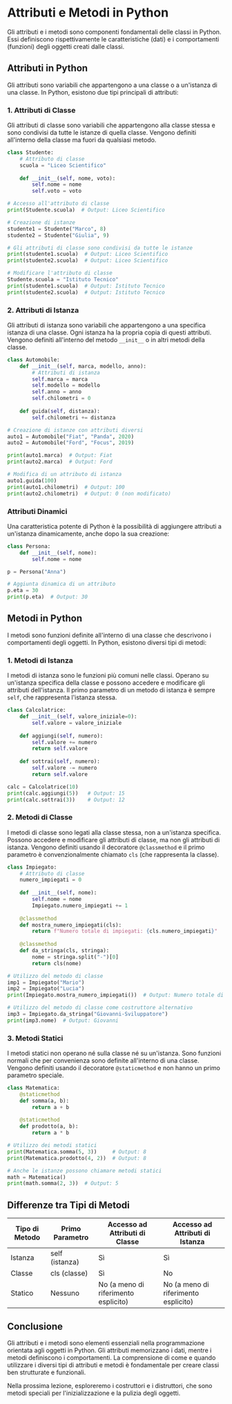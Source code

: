 # Attributi e Metodi in Python

Gli attributi e i metodi sono componenti fondamentali delle classi in Python. Essi definiscono rispettivamente le caratteristiche (dati) e i comportamenti (funzioni) degli oggetti creati dalle classi.

## Attributi in Python

Gli attributi sono variabili che appartengono a una classe o a un'istanza di una classe. In Python, esistono due tipi principali di attributi:

### 1. Attributi di Classe

Gli attributi di classe sono variabili che appartengono alla classe stessa e sono condivisi da tutte le istanze di quella classe. Vengono definiti all'interno della classe ma fuori da qualsiasi metodo.

```python
class Studente:
    # Attributo di classe
    scuola = "Liceo Scientifico"
    
    def __init__(self, nome, voto):
        self.nome = nome
        self.voto = voto

# Accesso all'attributo di classe
print(Studente.scuola)  # Output: Liceo Scientifico

# Creazione di istanze
studente1 = Studente("Marco", 8)
studente2 = Studente("Giulia", 9)

# Gli attributi di classe sono condivisi da tutte le istanze
print(studente1.scuola)  # Output: Liceo Scientifico
print(studente2.scuola)  # Output: Liceo Scientifico

# Modificare l'attributo di classe
Studente.scuola = "Istituto Tecnico"
print(studente1.scuola)  # Output: Istituto Tecnico
print(studente2.scuola)  # Output: Istituto Tecnico
```

### 2. Attributi di Istanza

Gli attributi di istanza sono variabili che appartengono a una specifica istanza di una classe. Ogni istanza ha la propria copia di questi attributi. Vengono definiti all'interno del metodo `__init__` o in altri metodi della classe.

```python
class Automobile:
    def __init__(self, marca, modello, anno):
        # Attributi di istanza
        self.marca = marca
        self.modello = modello
        self.anno = anno
        self.chilometri = 0
    
    def guida(self, distanza):
        self.chilometri += distanza

# Creazione di istanze con attributi diversi
auto1 = Automobile("Fiat", "Panda", 2020)
auto2 = Automobile("Ford", "Focus", 2019)

print(auto1.marca)  # Output: Fiat
print(auto2.marca)  # Output: Ford

# Modifica di un attributo di istanza
auto1.guida(100)
print(auto1.chilometri)  # Output: 100
print(auto2.chilometri)  # Output: 0 (non modificato)
```

### Attributi Dinamici

Una caratteristica potente di Python è la possibilità di aggiungere attributi a un'istanza dinamicamente, anche dopo la sua creazione:

```python
class Persona:
    def __init__(self, nome):
        self.nome = nome

p = Persona("Anna")

# Aggiunta dinamica di un attributo
p.eta = 30
print(p.eta)  # Output: 30
```

## Metodi in Python

I metodi sono funzioni definite all'interno di una classe che descrivono i comportamenti degli oggetti. In Python, esistono diversi tipi di metodi:

### 1. Metodi di Istanza

I metodi di istanza sono le funzioni più comuni nelle classi. Operano su un'istanza specifica della classe e possono accedere e modificare gli attributi dell'istanza. Il primo parametro di un metodo di istanza è sempre `self`, che rappresenta l'istanza stessa.

```python
class Calcolatrice:
    def __init__(self, valore_iniziale=0):
        self.valore = valore_iniziale
    
    def aggiungi(self, numero):
        self.valore += numero
        return self.valore
    
    def sottrai(self, numero):
        self.valore -= numero
        return self.valore

calc = Calcolatrice(10)
print(calc.aggiungi(5))   # Output: 15
print(calc.sottrai(3))    # Output: 12
```

### 2. Metodi di Classe

I metodi di classe sono legati alla classe stessa, non a un'istanza specifica. Possono accedere e modificare gli attributi di classe, ma non gli attributi di istanza. Vengono definiti usando il decoratore `@classmethod` e il primo parametro è convenzionalmente chiamato `cls` (che rappresenta la classe).

```python
class Impiegato:
    # Attributo di classe
    numero_impiegati = 0
    
    def __init__(self, nome):
        self.nome = nome
        Impiegato.numero_impiegati += 1
    
    @classmethod
    def mostra_numero_impiegati(cls):
        return f"Numero totale di impiegati: {cls.numero_impiegati}"
    
    @classmethod
    def da_stringa(cls, stringa):
        nome = stringa.split("-")[0]
        return cls(nome)

# Utilizzo del metodo di classe
imp1 = Impiegato("Mario")
imp2 = Impiegato("Lucia")
print(Impiegato.mostra_numero_impiegati())  # Output: Numero totale di impiegati: 2

# Utilizzo del metodo di classe come costruttore alternativo
imp3 = Impiegato.da_stringa("Giovanni-Sviluppatore")
print(imp3.nome)  # Output: Giovanni
```

### 3. Metodi Statici

I metodi statici non operano né sulla classe né su un'istanza. Sono funzioni normali che per convenienza sono definite all'interno di una classe. Vengono definiti usando il decoratore `@staticmethod` e non hanno un primo parametro speciale.

```python
class Matematica:
    @staticmethod
    def somma(a, b):
        return a + b
    
    @staticmethod
    def prodotto(a, b):
        return a * b

# Utilizzo dei metodi statici
print(Matematica.somma(5, 3))     # Output: 8
print(Matematica.prodotto(4, 2))  # Output: 8

# Anche le istanze possono chiamare metodi statici
math = Matematica()
print(math.somma(2, 3))  # Output: 5
```

## Differenze tra Tipi di Metodi

| Tipo di Metodo | Primo Parametro | Accesso ad Attributi di Classe | Accesso ad Attributi di Istanza |
|----------------|-----------------|--------------------------------|--------------------------------|
| Istanza        | self (istanza)  | Sì                            | Sì                            |
| Classe         | cls (classe)    | Sì                            | No                            |
| Statico        | Nessuno         | No (a meno di riferimento esplicito) | No (a meno di riferimento esplicito) |

## Conclusione

Gli attributi e i metodi sono elementi essenziali nella programmazione orientata agli oggetti in Python. Gli attributi memorizzano i dati, mentre i metodi definiscono i comportamenti. La comprensione di come e quando utilizzare i diversi tipi di attributi e metodi è fondamentale per creare classi ben strutturate e funzionali.

Nella prossima lezione, esploreremo i costruttori e i distruttori, che sono metodi speciali per l'inizializzazione e la pulizia degli oggetti.